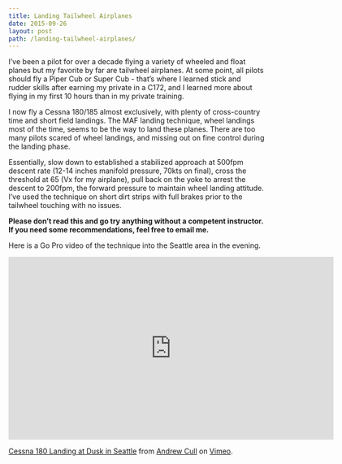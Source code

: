 ```yaml
---
title: Landing Tailwheel Airplanes
date: 2015-09-26
layout: post
path: /landing-tailwheel-airplanes/
---
```


I’ve been a pilot for over a decade flying a variety of wheeled and float planes but my favorite by far are tailwheel airplanes. At some point, all pilots should fly a Piper Cub or Super Cub - that’s where I learned stick and rudder skills after earning my private in a C172, and I learned more about flying in my first 10 hours than in my private training.

I now fly a Cessna 180/185 almost exclusively, with plenty of cross-country time and short field landings.  The MAF landing technique, wheel landings most of the time, seems to be the way to land these planes. There are too many pilots scared of wheel landings, and missing out on fine control during the landing phase.



Essentially, slow down to established a stabilized approach at 500fpm descent rate (12-14 inches manifold pressure, 70kts on final), cross the threshold at 65 (Vx for my airplane), pull back on the yoke to arrest the descent to 200fpm, the forward pressure to maintain wheel landing attitude. I’ve used the technique on short dirt strips with full brakes prior to the tailwheel touching with no issues.

**Please don’t read this and go try anything without a competent instructor. If you need some recommendations, feel free to email me.**

Here is a Go Pro video of the technique into the Seattle area in the evening.
<iframe src="https://player.vimeo.com/video/102469132" width="640" height="360" frameborder="0" webkitallowfullscreen mozallowfullscreen allowfullscreen></iframe>
<p><a href="https://vimeo.com/102469132">Cessna 180 Landing at Dusk in Seattle</a> from <a href="https://vimeo.com/user22707774">Andrew Cull</a> on <a href="https://vimeo.com">Vimeo</a>.</p>